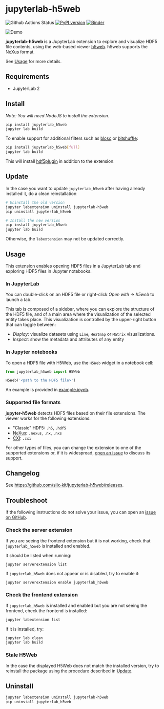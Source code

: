 # jupyterlab-h5web

![Github Actions Status](https://github.com/silx-kit/jupyterlab-h5web/workflows/Build%20for%20JupyterLab%202/badge.svg)
[![PyPI version](https://badge.fury.io/py/jupyterlab-h5web.svg)](https://badge.fury.io/py/jupyterlab-h5web)
[![Binder](https://mybinder.org/badge_logo.svg)](https://mybinder.org/v2/gh/silx-kit/jupyterlab-h5web/0.x?urlpath=lab/tree/example.ipynb)

![Demo](https://user-images.githubusercontent.com/2936402/114533096-d5e68000-9c4d-11eb-81d3-67d313c9216f.gif)

**jupyterlab-h5web** is a JupyterLab extension to explore and visualize HDF5
file contents, using the web-based viewer
[h5web](https://github.com/silx-kit/h5web). h5web supports the
[NeXus](https://www.nexusformat.org/) format.

See [Usage](README.md#Usage) for more details.

## Requirements

- JupyterLab 2

## Install

_Note: You will need NodeJS to install the extension._

```bash
pip install jupyterlab_h5web
jupyter lab build
```

To enable support for additional filters such as
[blosc](https://github.com/Blosc/hdf5-blosc) or
[bitshuffle](https://github.com/kiyo-masui/bitshuffle):

```bash
pip install jupyterlab_h5web[full]
jupyter lab build
```

This will install [hdf5plugin](https://pypi.org/project/hdf5plugin/) in addition
to the extension.

## Update

In the case you want to update `jupyterlab_h5web` after having already installed
it, do a clean reinstallation:

```bash
# Uninstall the old version
jupyter labextension uninstall jupyterlab-h5web
pip uninstall jupyterlab_h5web

# Install the new version
pip install jupyterlab_h5web
jupyter lab build
```

Otherwise, the `labextension` may not be updated correctly.

## Usage

This extension enables opening HDF5 files in a JupyterLab tab and exploring HDF5
files in Jupyter notebooks.

### In JupyterLab

You can double-click on an HDF5 file or right-click _Open with_ -> _h5web_ to
launch a tab.

This tab is composed of a sidebar, where you can explore the structure of the
HDF5 file, and of a main area where the visualization of the selected entity
takes place. This visualization is controlled by the upper-right button that can
toggle between:

- _Display_: visualize datasets using `Line`, `Heatmap` or `Matrix`
  visualizations.
- _Inspect_: show the metadata and attributes of any entity

### In Jupyter notebooks

To open a HDF5 file with H5Web, use the `H5Web` widget in a notebook cell:

```python
from jupyterlab_h5web import H5Web

H5Web('<path to the HDF5 file>')
```

An example is provided in [example.ipynb](example.ipynb).

### Supported file formats

**jupyter-h5web** detects HDF5 files based on their file extensions. The viewer
works for the following extensions:

- "Classic" HDF5: `.h5`, `.hdf5`
- [NeXus](https://www.nexusformat.org/): `.nexus`, `.nx`, `.nxs`
- [CXI](https://cxidb.org/cxi.html): `.cxi`

For other types of files, you can change the extension to one of the supported
extensions or, if it is widespread,
[open an issue](https://github.com/silx-kit/jupyterlab-h5web/issues) to discuss
its support.

## Changelog

See https://github.com/silx-kit/jupyterlab-h5web/releases.

## Troubleshoot

If the following instructions do not solve your issue, you can open an
[issue on GitHub](https://github.com/silx-kit/jupyterlab-h5web/issues).

### Check the server extension

If you are seeing the frontend extension but it is not working, check that
`jupyterlab_h5web` is installed and enabled.

It should be listed when running:

```bash
jupyter serverextension list
```

If `jupyterlab_h5web` does not appear or is disabled, try to enable it:

```
jupyter serverextension enable jupyterlab_h5web
```

### Check the frontend extension

If `jupyterlab_h5web` is installed and enabled but you are not seeing the
frontend, check the frontend is installed:

```bash
jupyter labextension list
```

If it is installed, try:

```bash
jupyter lab clean
jupyter lab build
```

### Stale H5Web

In the case the displayed H5Web does not match the installed version, try to
reinstall the package using the procedure described in
[Update](README.md#Update).

## Uninstall

```bash
jupyter labextension uninstall jupyterlab-h5web
pip uninstall jupyterlab_h5web
```
